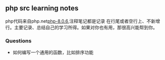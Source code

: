 ## php src learning notes
php代码来自php.net[php-8.0.6](https://www.php.net/distributions/php-8.0.6.tar.gz),注释笔记都是记录
在行尾或者空行上、不新增行。主要记录、总结自己的学习所得。如果对你也有用，那很高兴能帮到你。

### Questions
- 如何编写一个通用的函数，比如排序功能
